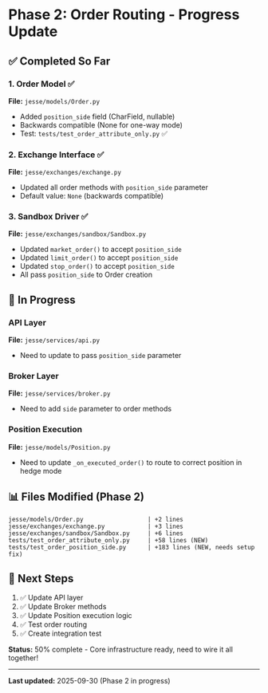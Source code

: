 # Phase 2: Order Routing - Progress Update

## ✅ Completed So Far

### 1. Order Model ✅
**File:** `jesse/models/Order.py`
- Added `position_side` field (CharField, nullable)
- Backwards compatible (None for one-way mode)
- Test: `tests/test_order_attribute_only.py` ✅

### 2. Exchange Interface ✅
**File:** `jesse/exchanges/exchange.py`
- Updated all order methods with `position_side` parameter
- Default value: `None` (backwards compatible)

### 3. Sandbox Driver ✅
**File:** `jesse/exchanges/sandbox/Sandbox.py`
- Updated `market_order()` to accept `position_side`
- Updated `limit_order()` to accept `position_side`
- Updated `stop_order()` to accept `position_side`
- All pass `position_side` to Order creation

## 🔄 In Progress

### API Layer
**File:** `jesse/services/api.py`
- Need to update to pass `position_side` parameter

### Broker Layer
**File:** `jesse/services/broker.py`
- Need to add `side` parameter to order methods

### Position Execution
**File:** `jesse/models/Position.py`
- Need to update `_on_executed_order()` to route to correct position in hedge mode

## 📊 Files Modified (Phase 2)

```
jesse/models/Order.py                  | +2 lines
jesse/exchanges/exchange.py            | +3 lines  
jesse/exchanges/sandbox/Sandbox.py     | +6 lines
tests/test_order_attribute_only.py     | +58 lines (NEW)
tests/test_order_position_side.py      | +183 lines (NEW, needs setup fix)
```

## 🎯 Next Steps

1. ✅ Update API layer
2. ✅ Update Broker methods
3. ✅ Update Position execution logic
4. ✅ Test order routing
5. ✅ Create integration test

**Status:** 50% complete - Core infrastructure ready, need to wire it all together!

---

**Last updated:** 2025-09-30 (Phase 2 in progress)




